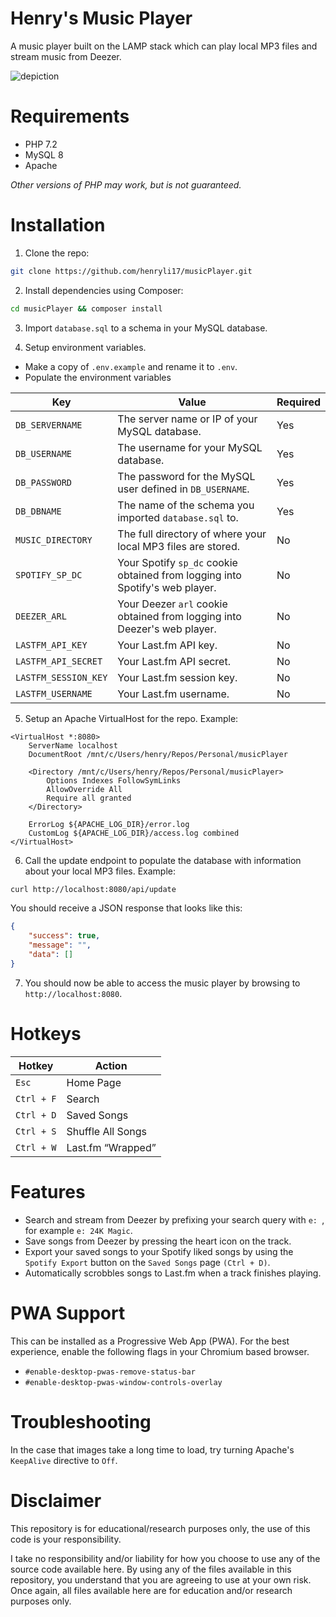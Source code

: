 # Henry's Music Player
A music player built on the LAMP stack which can play local MP3 files and stream music from Deezer.

![depiction](https://user-images.githubusercontent.com/44710606/150382026-c24d2615-5075-4130-b940-59a132be58f7.png)

# Requirements
- PHP 7.2
- MySQL 8
- Apache

*Other versions of PHP may work, but is not guaranteed.*

# Installation

1. Clone the repo:
```bash
git clone https://github.com/henryli17/musicPlayer.git
```

2. Install dependencies using Composer:
```bash
cd musicPlayer && composer install
```

3. Import `database.sql` to a schema in your MySQL database.

4. Setup environment variables.
- Make a copy of `.env.example` and rename it to `.env`.
- Populate the environment variables

| Key | Value | Required |
| ----------- | ----------- | ----------- |
| `DB_SERVERNAME` | The server name or IP of your MySQL database. | Yes |
| `DB_USERNAME` | The username for your MySQL database. | Yes |
| `DB_PASSWORD` | The password for the MySQL user defined in `DB_USERNAME`. | Yes |
| `DB_DBNAME` | The name of the schema you imported `database.sql` to. | Yes |
| `MUSIC_DIRECTORY` | The full directory of where your local MP3 files are stored. | No |
| `SPOTIFY_SP_DC` | Your Spotify `sp_dc` cookie obtained from logging into Spotify's web player. | No |
| `DEEZER_ARL` | Your Deezer `arl` cookie obtained from logging into Deezer's web player. | No |
| `LASTFM_API_KEY` | Your Last.fm API key. | No |
| `LASTFM_API_SECRET` | Your Last.fm API secret. | No |
| `LASTFM_SESSION_KEY` | Your Last.fm session key. | No |
| `LASTFM_USERNAME` | Your Last.fm username. | No |

5. Setup an Apache VirtualHost for the repo. Example:
```
<VirtualHost *:8080>
	ServerName localhost
	DocumentRoot /mnt/c/Users/henry/Repos/Personal/musicPlayer

	<Directory /mnt/c/Users/henry/Repos/Personal/musicPlayer>
		Options Indexes FollowSymLinks
		AllowOverride All
		Require all granted
	</Directory>

	ErrorLog ${APACHE_LOG_DIR}/error.log
	CustomLog ${APACHE_LOG_DIR}/access.log combined
</VirtualHost>
```

6. Call the update endpoint to populate the database with information about your local MP3 files. Example:
```bash
curl http://localhost:8080/api/update
```

You should receive a JSON response that looks like this:
```json
{
	"success": true,
	"message": "",
	"data": []
}
```

7. You should now be able to access the music player by browsing to `http://localhost:8080`.

# Hotkeys

| Hotkey | Action |
| ----------- | ----------- |
| `Esc` | Home Page |
| `Ctrl + F` | Search |
| `Ctrl + D` | Saved Songs |
| `Ctrl + S` | Shuffle All Songs |
| `Ctrl + W` | Last.fm “Wrapped” |

# Features
- Search and stream from Deezer by prefixing your search query with `e: `, for example `e: 24K Magic`.
- Save songs from Deezer by pressing the heart icon on the track.
- Export your saved songs to your Spotify liked songs by using the `Spotify Export` button on the `Saved Songs` page `(Ctrl + D)`.
- Automatically scrobbles songs to Last.fm when a track finishes playing.

# PWA Support
This can be installed as a Progressive Web App (PWA). For the best experience, enable the following flags in your Chromium based browser.
- `#enable-desktop-pwas-remove-status-bar`
- `#enable-desktop-pwas-window-controls-overlay`

# Troubleshooting
In the case that images take a long time to load, try turning Apache's `KeepAlive` directive to `Off`.

# Disclaimer
This repository is for educational/research purposes only, the use of this code is your responsibility.

I take no responsibility and/or liability for how you choose to use any of the source code available here. By using any of the files available in this repository, you understand that you are agreeing to use at your own risk. Once again, all files available here are for education and/or research purposes only.
